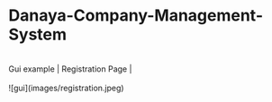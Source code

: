 # Danaya-Company-Management-System
<br/>
Gui example | Registration Page |
<br/>
<br/>
![gui](images/registration.jpeg)
